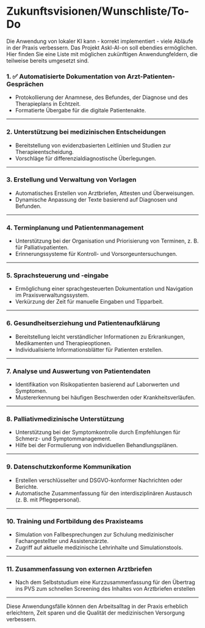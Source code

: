 # Zukunftsvisionen/Wunschliste/To-Do

Die Anwendung von lokaler KI kann - korrekt implementiert - viele Abläufe in der Praxis verbessern. Das Projekt Askl-AI-on soll ebendies ermöglichen. Hier finden Sie eine Liste mit möglichen zukünftigen Anwendungfeldern, die teilweise bereits umgesetzt sind.

### 1. :white_check_mark: **Automatisierte Dokumentation von Arzt-Patienten-Gesprächen**  
   - Protokollierung der Anamnese, des Befundes, der Diagnose und des Therapieplans in Echtzeit.
   - Formatierte Übergabe für die digitale Patientenakte.

---

### 2. **Unterstützung bei medizinischen Entscheidungen**  
   - Bereitstellung von evidenzbasierten Leitlinien und Studien zur Therapieentscheidung.
   - Vorschläge für differenzialdiagnostische Überlegungen.

---

### 3. **Erstellung und Verwaltung von Vorlagen**  
   - Automatisches Erstellen von Arztbriefen, Attesten und Überweisungen.
   - Dynamische Anpassung der Texte basierend auf Diagnosen und Befunden.

---

### 4. **Terminplanung und Patientenmanagement**  
   - Unterstützung bei der Organisation und Priorisierung von Terminen, z. B. für Palliativpatienten.
   - Erinnerungssysteme für Kontroll- und Vorsorgeuntersuchungen.

---

### 5. **Sprachsteuerung und -eingabe**  
   - Ermöglichung einer sprachgesteuerten Dokumentation und Navigation im Praxisverwaltungssystem.
   - Verkürzung der Zeit für manuelle Eingaben und Tipparbeit.

---

### 6. **Gesundheitserziehung und Patientenaufklärung**  
   - Bereitstellung leicht verständlicher Informationen zu Erkrankungen, Medikamenten und Therapieoptionen.
   - Individualisierte Informationsblätter für Patienten erstellen.

---

### 7. **Analyse und Auswertung von Patientendaten**  
   - Identifikation von Risikopatienten basierend auf Laborwerten und Symptomen.
   - Mustererkennung bei häufigen Beschwerden oder Krankheitsverläufen.

---

### 8. **Palliativmedizinische Unterstützung**  
   - Unterstützung bei der Symptomkontrolle durch Empfehlungen für Schmerz- und Symptommanagement.
   - Hilfe bei der Formulierung von individuellen Behandlungsplänen.

---

### 9. **Datenschutzkonforme Kommunikation**  
   - Erstellen verschlüsselter und DSGVO-konformer Nachrichten oder Berichte.
   - Automatische Zusammenfassung für den interdisziplinären Austausch (z. B. mit Pflegepersonal).

---

### 10. **Training und Fortbildung des Praxisteams**  
   - Simulation von Fallbesprechungen zur Schulung medizinischer Fachangestellter und Assistenzärzte.
   - Zugriff auf aktuelle medizinische Lehrinhalte und Simulationstools.

---

### 11. **Zusammenfassung von externen Arztbriefen**  
   - Nach dem Selbststudium eine Kurzzusammenfassung für den Übertrag ins PVS zum schnellen Screening des Inhaltes von Arztbriefen erstellen

---

Diese Anwendungsfälle können den Arbeitsalltag in der Praxis erheblich erleichtern, Zeit sparen und die Qualität der medizinischen Versorgung verbessern.